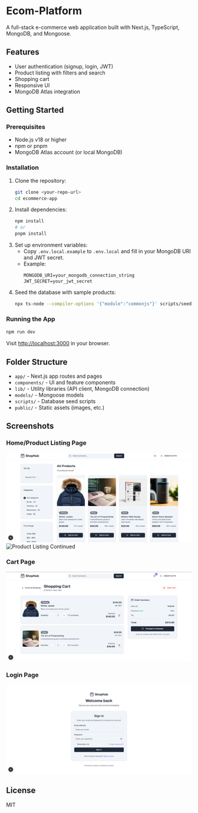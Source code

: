 # Ecom-Platform

A full-stack e-commerce web application built with Next.js, TypeScript, MongoDB, and Mongoose.

## Features

- User authentication (signup, login, JWT)
- Product listing with filters and search
- Shopping cart
- Responsive UI
- MongoDB Atlas integration

## Getting Started

### Prerequisites

- Node.js v18 or higher
- npm or pnpm
- MongoDB Atlas account (or local MongoDB)

### Installation

1. Clone the repository:
   ```bash
   git clone <your-repo-url>
   cd ecommerce-app
   ```
2. Install dependencies:
   ```bash
   npm install
   # or
   pnpm install
   ```
3. Set up environment variables:
   - Copy `.env.local.example` to `.env.local` and fill in your MongoDB URI and JWT secret.
   - Example:
     ```env
     MONGODB_URI=your_mongodb_connection_string
     JWT_SECRET=your_jwt_secret
     ```
4. Seed the database with sample products:
   ```bash
   npx ts-node --compiler-options '{"module":"commonjs"}' scripts/seed-database.ts
   ```

### Running the App

```bash
npm run dev
```

Visit [http://localhost:3000](http://localhost:3000) in your browser.

## Folder Structure

- `app/` - Next.js app routes and pages
- `components/` - UI and feature components
- `lib/` - Utility libraries (API client, MongoDB connection)
- `models/` - Mongoose models
- `scripts/` - Database seed scripts
- `public/` - Static assets (images, etc.)

## Screenshots

### Home/Product Listing Page

![Home/Product Listing](./screenshots/listing1.png)
![Product Listing Continued](./screenshots/listing2.png)

### Cart Page

![Cart Page](./screenshots/cart.png)

### Login Page

![Login Page](./screenshots/login.png)


## License

MIT
